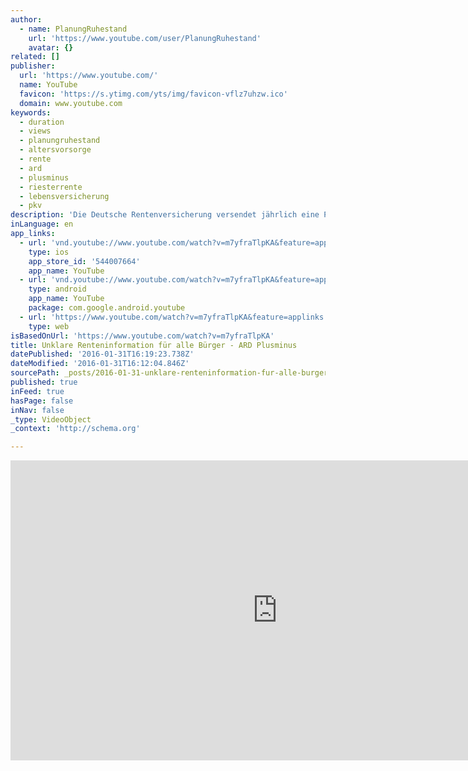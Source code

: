 ```yaml
---
author:
  - name: PlanungRuhestand
    url: 'https://www.youtube.com/user/PlanungRuhestand'
    avatar: {}
related: []
publisher:
  url: 'https://www.youtube.com/'
  name: YouTube
  favicon: 'https://s.ytimg.com/yts/img/favicon-vflz7uhzw.ico'
  domain: www.youtube.com
keywords:
  - duration
  - views
  - planungruhestand
  - altersvorsorge
  - rente
  - ard
  - plusminus
  - riesterrente
  - lebensversicherung
  - pkv
description: 'Die Deutsche Rentenversicherung versendet jährlich eine Prognoserechnung in der den Bürgern mitgeteilt wird, wie hoch eines Tages die Rentenzahlungen sein könnten. Weil die Berechnungen schon seit Jahren in vielen Fällen viel zu optimistisch angesetzt werden ist die Plusminus-Redaktion des SWR diesen Fällen nach gegangen.'
inLanguage: en
app_links:
  - url: 'vnd.youtube://www.youtube.com/watch?v=m7yfraTlpKA&feature=applinks'
    type: ios
    app_store_id: '544007664'
    app_name: YouTube
  - url: 'vnd.youtube://www.youtube.com/watch?v=m7yfraTlpKA&feature=applinks'
    type: android
    app_name: YouTube
    package: com.google.android.youtube
  - url: 'https://www.youtube.com/watch?v=m7yfraTlpKA&feature=applinks'
    type: web
isBasedOnUrl: 'https://www.youtube.com/watch?v=m7yfraTlpKA'
title: Unklare Renteninformation für alle Bürger - ARD Plusminus
datePublished: '2016-01-31T16:19:23.738Z'
dateModified: '2016-01-31T16:12:04.846Z'
sourcePath: _posts/2016-01-31-unklare-renteninformation-fur-alle-burger-ard-plusminus.md
published: true
inFeed: true
hasPage: false
inNav: false
_type: VideoObject
_context: 'http://schema.org'

---
```

<iframe src="https://cdn.embedly.com/widgets/media.html?src=https%3A%2F%2Fwww.youtube.com%2Fembed%2Fm7yfraTlpKA%3Ffeature%3Doembed&amp;url=https%3A%2F%2Fwww.youtube.com%2Fwatch%3Fv%3Dm7yfraTlpKA&amp;image=https%3A%2F%2Fi.ytimg.com%2Fvi%2Fm7yfraTlpKA%2Fhqdefault.jpg&amp;key=b7d04c9b404c499eba89ee7072e1c4f7&amp;type=text%2Fhtml&amp;schema=youtube" width="854" height="480" scrolling="no" frameborder="0" allowfullscreen="allowfullscreen" style=""></iframe>